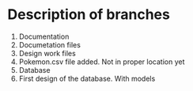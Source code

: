 # Description of branches

1. Documentation
  1. Documetation files
  2. Design work files
  3. Pokemon.csv file added. Not in proper location yet
2. Database
  1. First design of the database. With models
